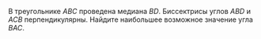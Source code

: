 В треугольнике $ABC$ проведена медиана $BD$. Биссектрисы углов
$ABD$ и $ACB$ перпендикулярны. Найдите наибольшее возможное значение 
угла $BAC$.